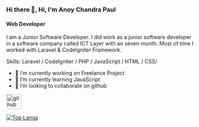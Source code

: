 ### Hi there 👋, Hi, I'm Anoy Chandra Paul
#### Web Developer
I am a Junior Software Developer. I did work as a junior software developer in a software company called ICT Layer with an seven month. Most of time I worked with Laravel & CodeIgniter Framework.

Skills: Laravel / CodeIgniter / PHP / JavaScript / HTML / CSS/

- 🔭 I’m currently working on Freelance Project 
- 🌱 I’m currently learning JavaScript 
- 👯 I’m looking to collaborate on github 


[<img src='https://cdn.jsdelivr.net/npm/simple-icons@3.0.1/icons/github.svg' alt='github' height='40'>](https://github.com/anoypaul)  

[![Top Langs](https://github-readme-stats.vercel.app/api/top-langs/?username=anoypaul)](https://github.com/anuraghazra/github-readme-stats)



